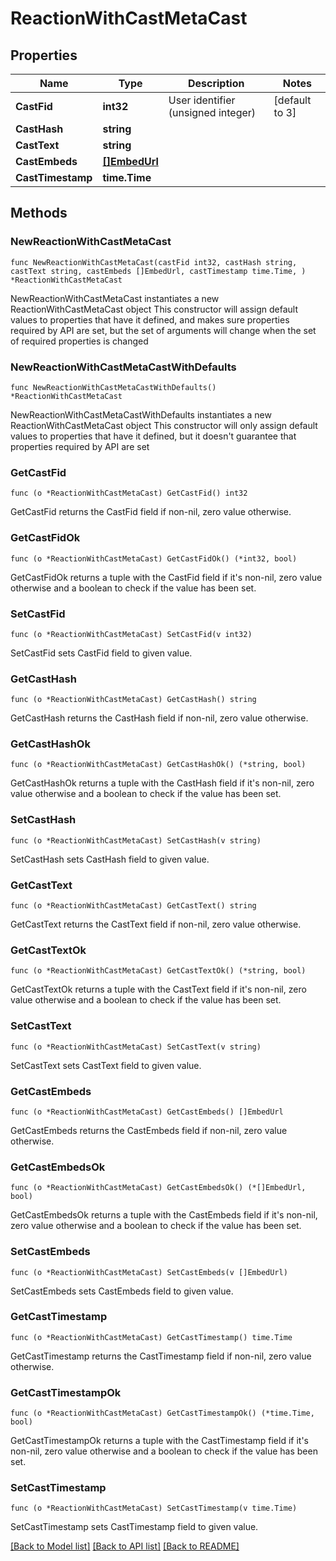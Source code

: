 # ReactionWithCastMetaCast

## Properties

Name | Type | Description | Notes
------------ | ------------- | ------------- | -------------
**CastFid** | **int32** | User identifier (unsigned integer) | [default to 3]
**CastHash** | **string** |  | 
**CastText** | **string** |  | 
**CastEmbeds** | [**[]EmbedUrl**](EmbedUrl.md) |  | 
**CastTimestamp** | **time.Time** |  | 

## Methods

### NewReactionWithCastMetaCast

`func NewReactionWithCastMetaCast(castFid int32, castHash string, castText string, castEmbeds []EmbedUrl, castTimestamp time.Time, ) *ReactionWithCastMetaCast`

NewReactionWithCastMetaCast instantiates a new ReactionWithCastMetaCast object
This constructor will assign default values to properties that have it defined,
and makes sure properties required by API are set, but the set of arguments
will change when the set of required properties is changed

### NewReactionWithCastMetaCastWithDefaults

`func NewReactionWithCastMetaCastWithDefaults() *ReactionWithCastMetaCast`

NewReactionWithCastMetaCastWithDefaults instantiates a new ReactionWithCastMetaCast object
This constructor will only assign default values to properties that have it defined,
but it doesn't guarantee that properties required by API are set

### GetCastFid

`func (o *ReactionWithCastMetaCast) GetCastFid() int32`

GetCastFid returns the CastFid field if non-nil, zero value otherwise.

### GetCastFidOk

`func (o *ReactionWithCastMetaCast) GetCastFidOk() (*int32, bool)`

GetCastFidOk returns a tuple with the CastFid field if it's non-nil, zero value otherwise
and a boolean to check if the value has been set.

### SetCastFid

`func (o *ReactionWithCastMetaCast) SetCastFid(v int32)`

SetCastFid sets CastFid field to given value.


### GetCastHash

`func (o *ReactionWithCastMetaCast) GetCastHash() string`

GetCastHash returns the CastHash field if non-nil, zero value otherwise.

### GetCastHashOk

`func (o *ReactionWithCastMetaCast) GetCastHashOk() (*string, bool)`

GetCastHashOk returns a tuple with the CastHash field if it's non-nil, zero value otherwise
and a boolean to check if the value has been set.

### SetCastHash

`func (o *ReactionWithCastMetaCast) SetCastHash(v string)`

SetCastHash sets CastHash field to given value.


### GetCastText

`func (o *ReactionWithCastMetaCast) GetCastText() string`

GetCastText returns the CastText field if non-nil, zero value otherwise.

### GetCastTextOk

`func (o *ReactionWithCastMetaCast) GetCastTextOk() (*string, bool)`

GetCastTextOk returns a tuple with the CastText field if it's non-nil, zero value otherwise
and a boolean to check if the value has been set.

### SetCastText

`func (o *ReactionWithCastMetaCast) SetCastText(v string)`

SetCastText sets CastText field to given value.


### GetCastEmbeds

`func (o *ReactionWithCastMetaCast) GetCastEmbeds() []EmbedUrl`

GetCastEmbeds returns the CastEmbeds field if non-nil, zero value otherwise.

### GetCastEmbedsOk

`func (o *ReactionWithCastMetaCast) GetCastEmbedsOk() (*[]EmbedUrl, bool)`

GetCastEmbedsOk returns a tuple with the CastEmbeds field if it's non-nil, zero value otherwise
and a boolean to check if the value has been set.

### SetCastEmbeds

`func (o *ReactionWithCastMetaCast) SetCastEmbeds(v []EmbedUrl)`

SetCastEmbeds sets CastEmbeds field to given value.


### GetCastTimestamp

`func (o *ReactionWithCastMetaCast) GetCastTimestamp() time.Time`

GetCastTimestamp returns the CastTimestamp field if non-nil, zero value otherwise.

### GetCastTimestampOk

`func (o *ReactionWithCastMetaCast) GetCastTimestampOk() (*time.Time, bool)`

GetCastTimestampOk returns a tuple with the CastTimestamp field if it's non-nil, zero value otherwise
and a boolean to check if the value has been set.

### SetCastTimestamp

`func (o *ReactionWithCastMetaCast) SetCastTimestamp(v time.Time)`

SetCastTimestamp sets CastTimestamp field to given value.



[[Back to Model list]](../README.md#documentation-for-models) [[Back to API list]](../README.md#documentation-for-api-endpoints) [[Back to README]](../README.md)


